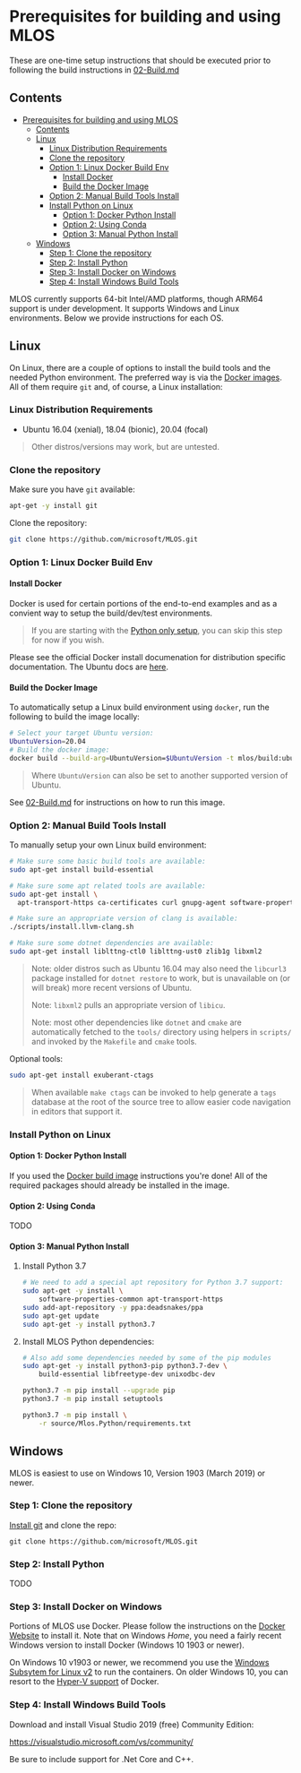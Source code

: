 # Prerequisites for building and using MLOS

These are one-time setup instructions that should be executed prior to following the build instructions in [02-Build.md](./02-Build.md)

## Contents

- [Prerequisites for building and using MLOS](#prerequisites-for-building-and-using-mlos)
  - [Contents](#contents)
  - [Linux](#linux)
    - [Linux Distribution Requirements](#linux-distribution-requirements)
    - [Clone the repository](#clone-the-repository)
    - [Option 1: Linux Docker Build Env](#option-1-linux-docker-build-env)
      - [Install Docker](#install-docker)
      - [Build the Docker Image](#build-the-docker-image)
    - [Option 2: Manual Build Tools Install](#option-2-manual-build-tools-install)
    - [Install Python on Linux](#install-python-on-linux)
      - [Option 1: Docker Python Install](#option-1-docker-python-install)
      - [Option 2: Using Conda](#option-2-using-conda)
      - [Option 3: Manual Python Install](#option-3-manual-python-install)
  - [Windows](#windows)
    - [Step 1: Clone the repository](#step-1-clone-the-repository)
    - [Step 2: Install Python](#step-2-install-python)
    - [Step 3: Install Docker on Windows](#step-3-install-docker-on-windows)
    - [Step 4: Install Windows Build Tools](#step-4-install-windows-build-tools)

MLOS currently supports 64-bit Intel/AMD platforms, though ARM64 support is under development.
It supports Windows and Linux environments. Below we provide instructions for each OS.

## Linux

On Linux, there are a couple of options to install the build tools and the needed Python environment.
The preferred way is via the [Docker images](#option-1-linux-docker-build).
All of them require `git` and, of course, a Linux installation:

### Linux Distribution Requirements

- Ubuntu 16.04 (xenial), 18.04 (bionic), 20.04 (focal)

> Other distros/versions may work, but are untested.

### Clone the repository

Make sure you have `git` available:

```sh
apt-get -y install git
```

Clone the repository:

```sh
git clone https://github.com/microsoft/MLOS.git
```

### Option 1: Linux Docker Build Env

#### Install Docker

Docker is used for certain portions of the end-to-end examples and as a convient way to setup the build/dev/test environments.

> If you are starting with the [Python only setup](#install-python-on-linux), you can skip this step for now if you wish.

Please see the official Docker install documenation for distribution specific documentation. The Ubuntu docs are [here](https://docs.docker.com/engine/install/ubuntu/).

#### Build the Docker Image

To automatically setup a Linux build environment using `docker`, run the following to build the image locally:

```sh
# Select your target Ubuntu version:
UbuntuVersion=20.04
# Build the docker image:
docker build --build-arg=UbuntuVersion=$UbuntuVersion -t mlos/build:ubuntu-$UbuntuVersion .
```

> Where `UbuntuVersion` can also be set to another supported version of Ubuntu.

See [02-Build.md](./02-Build.md#docker) for instructions on how to run this image.

### Option 2: Manual Build Tools Install

To manually setup your own Linux build environment:

```sh
# Make sure some basic build tools are available:
sudo apt-get install build-essential
```

```sh
# Make sure some apt related tools are available:
sudo apt-get install \
  apt-transport-https ca-certificates curl gnupg-agent software-properties-common

# Make sure an appropriate version of clang is available:
./scripts/install.llvm-clang.sh
```

```sh
# Make sure some dotnet dependencies are available:
sudo apt-get install liblttng-ctl0 liblttng-ust0 zlib1g libxml2
```

> Note: older distros such as Ubuntu 16.04 may also need the `libcurl3` package installed for `dotnet restore` to work, but is unavailable on (or will break) more recent versions of Ubuntu.
>
> Note: `libxml2` pulls an appropriate version of `libicu`.
>
> Note: most other dependencies like `dotnet` and `cmake` are automatically fetched to the `tools/` directory using helpers in `scripts/` and invoked by the `Makefile` and `cmake` tools.

Optional tools:

```sh
sudo apt-get install exuberant-ctags
```

> When available `make ctags` can be invoked to help generate a `tags` database at the root of the source tree to allow easier code navigation in editors that support it.

### Install Python on Linux

#### Option 1: Docker Python Install

If you used the [Docker build image](#docker-build-image) instructions you're done!  All of the required packages should already be installed in the image.

#### Option 2: Using Conda

TODO

#### Option 3: Manual Python Install

1. Install Python 3.7

    ```sh
    # We need to add a special apt repository for Python 3.7 support:
    sudo apt-get -y install \
        software-properties-common apt-transport-https
    sudo add-apt-repository -y ppa:deadsnakes/ppa
    sudo apt-get update
    sudo apt-get -y install python3.7
    ```

2. Install MLOS Python dependencies:

    ```sh
    # Also add some dependencies needed by some of the pip modules
    sudo apt-get -y install python3-pip python3.7-dev \
        build-essential libfreetype-dev unixodbc-dev
    ```

    ```sh
    python3.7 -m pip install --upgrade pip
    python3.7 -m pip install setuptools

    python3.7 -m pip install \
        -r source/Mlos.Python/requirements.txt
    ```

## Windows

MLOS is easiest to use on Windows 10, Version 1903 (March 2019) or newer.

### Step 1: Clone the repository

[Install git](https://git-scm.com/) and clone the repo:

```shell
git clone https://github.com/microsoft/MLOS.git
```

### Step 2: Install Python

TODO

### Step 3: Install Docker on Windows

Portions of MLOS use Docker. Please follow the instructions on the [Docker Website](https://www.docker.com/products/docker-desktop) to install it. Note that on Windows *Home*, you need a fairly recent Windows version to install Docker (Windows 10 1903 or newer).

On Windows 10 v1903 or newer, we recommend you use the [Windows Subsytem for Linux v2](https://docs.microsoft.com/en-us/windows/wsl/install-win10#update-to-wsl-2) to run the containers. On older Windows 10, you can resort to the [Hyper-V support](https://docs.microsoft.com/en-us/virtualization/hyper-v-on-windows/) of Docker.

### Step 4: Install Windows Build Tools

Download and install Visual Studio 2019 (free) Community Edition:

<https://visualstudio.microsoft.com/vs/community/>

Be sure to include support for .Net Core and C++.
